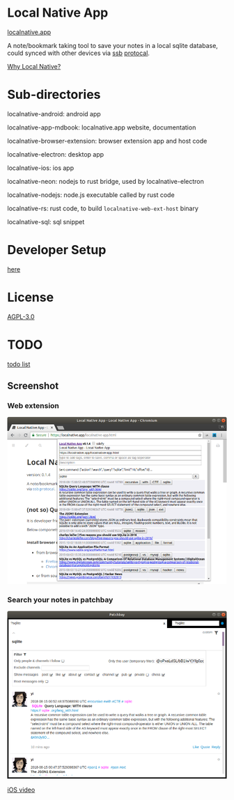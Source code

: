 # Local Native App
[localnative.app](https://localnative.app)

A note/bookmark taking tool to save your notes in a local sqlite database, could synced with other devices via [ssb](https://ssbc.github.io/secure-scuttlebutt/) [protocal](https://ssbc.github.io/scuttlebutt-protocol-guide/).

[Why Local Native?](https://chuanyan.live/why-local-native/)

# Sub-directories

localnative-android: android app

localnative-app-mdbook: localnative.app website, documentation

localnative-browser-extension: browser extension app and host code

localnative-electron: desktop app

localnative-ios: ios app

localnative-neon: nodejs to rust bridge, used by localnative-electron

localnative-nodejs: node.js executable called by rust code

localnative-rs: rust code, to build `localnative-web-ext-host` binary

localnative-sql: sql snippet


# Developer Setup
[here](https://localnative.app/developer-setup.html)

# License
[AGPL-3.0](https://www.gnu.org/licenses/agpl-3.0.en.html)

# TODO
[todo list](https://localnative.app/todo.html)

## Screenshot

### Web extension
![Local Native web extension popup screenshot](./localnative-app-mdbook/src/img/localnative-web-ext-popup.png)

### Search your notes in patchbay
![Local Native patchbay screenshot](./localnative-app-mdbook/src/img/localnative-ssb-patchbay.png)

[iOS video](https://youtu.be/3dhB5gTtXNM)

